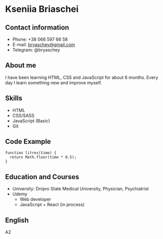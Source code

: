 # Kseniia Briaschei
## Contact information
* Phone: +38 066 597 66 58
* E-mail: bryaschey@gmail.com
* Telegram: @bryaschey
## About me
I have been learning HTML, CSS and JavaScript for about 6 months. Every day I learn something new and improve myself.
## Skills
* HTML
* CSS/SASS
* JavaScript (Basic)
* Git
## Code Example
```
function litres(time) {
  return Math.floor(time * 0.5);
}
```
## Education and Courses
* University: Dnipro State Medical University, Physician, Psychiatrist
* Udemy
    + Web developer
    + JavaScript + React (in process)
## English
A2